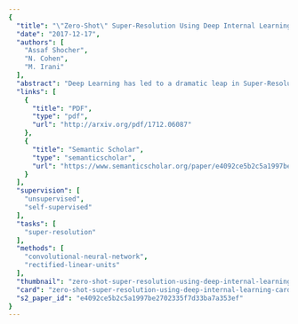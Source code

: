 ```yaml
---
{
  "title": "\"Zero-Shot\" Super-Resolution Using Deep Internal Learning",
  "date": "2017-12-17",
  "authors": [
    "Assaf Shocher",
    "N. Cohen",
    "M. Irani"
  ],
  "abstract": "Deep Learning has led to a dramatic leap in Super-Resolution (SR) performance in the past few years. However, being supervised, these SR methods are restricted to specific training data, where the acquisition of the low-resolution (LR) images from their high-resolution (HR) counterparts is predetermined (e.g., bicubic downscaling), without any distracting artifacts (e.g., sensor noise, image compression, non-ideal PSF, etc). Real LR images, however, rarely obey these restrictions, resulting in poor SR results by SotA (State of the Art) methods. In this paper we introduce \"Zero-Shot\" SR, which exploits the power of Deep Learning, but does not rely on prior training. We exploit the internal recurrence of information inside a single image, and train a small image-specific CNN at test time, on examples extracted solely from the input image itself. As such, it can adapt itself to different settings per image. This allows to perform SR of real old photos, noisy images, biological data, and other images where the acquisition process is unknown or non-ideal. On such images, our method outperforms SotA CNN-based SR methods, as well as previous unsupervised SR methods. To the best of our knowledge, this is the first unsupervised CNN-based SR method.",
  "links": [
    {
      "title": "PDF",
      "type": "pdf",
      "url": "http://arxiv.org/pdf/1712.06087"
    },
    {
      "title": "Semantic Scholar",
      "type": "semanticscholar",
      "url": "https://www.semanticscholar.org/paper/e4092ce5b2c5a1997be2702335f7d33ba7a353ef"
    }
  ],
  "supervision": [
    "unsupervised",
    "self-supervised"
  ],
  "tasks": [
    "super-resolution"
  ],
  "methods": [
    "convolutional-neural-network",
    "rectified-linear-units"
  ],
  "thumbnail": "zero-shot-super-resolution-using-deep-internal-learning-thumb.jpg",
  "card": "zero-shot-super-resolution-using-deep-internal-learning-card.jpg",
  "s2_paper_id": "e4092ce5b2c5a1997be2702335f7d33ba7a353ef"
}
---
```


